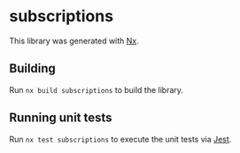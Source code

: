 # subscriptions

This library was generated with [Nx](https://nx.dev).

## Building

Run `nx build subscriptions` to build the library.

## Running unit tests

Run `nx test subscriptions` to execute the unit tests via [Jest](https://jestjs.io).
